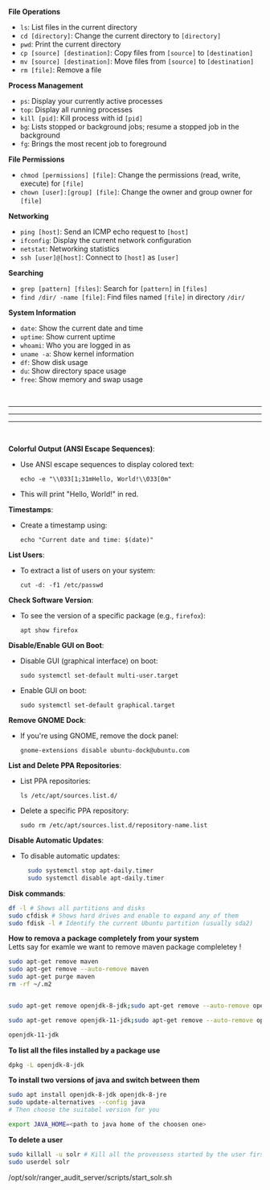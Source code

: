 

**File Operations**
- `ls`: List files in the current directory
- `cd [directory]`: Change the current directory to `[directory]`
- `pwd`: Print the current directory
- `cp [source] [destination]`: Copy files from `[source]` to `[destination]`
- `mv [source] [destination]`: Move files from `[source]` to `[destination]`
- `rm [file]`: Remove a file

**Process Management**
- `ps`: Display your currently active processes
- `top`: Display all running processes
- `kill [pid]`: Kill process with id `[pid]`
- `bg`: Lists stopped or background jobs; resume a stopped job in the background
- `fg`: Brings the most recent job to foreground

**File Permissions**
- `chmod [permissions] [file]`: Change the permissions (read, write, execute) for `[file]`
- `chown [user]:[group] [file]`: Change the owner and group owner for `[file]`

**Networking**
- `ping [host]`: Send an ICMP echo request to `[host]`
- `ifconfig`: Display the current network configuration
- `netstat`: Networking statistics
- `ssh [user]@[host]`: Connect to `[host]` as `[user]`

**Searching**
- `grep [pattern] [files]`: Search for `[pattern]` in `[files]`
- `find /dir/ -name [file]`: Find files named `[file]` in directory `/dir/`

**System Information**
- `date`: Show the current date and time
- `uptime`: Show current uptime
- `whoami`: Who you are logged in as
- `uname -a`: Show kernel information
- `df`: Show disk usage
- `du`: Show directory space usage
- `free`: Show memory and swap usage  


&nbsp;  

---
---
---  

&nbsp;


**Colorful Output (ANSI Escape Sequences)**:
   - Use ANSI escape sequences to display colored text:
     ```
     echo -e "\\033[1;31mHello, World!\\033[0m"
     ```
   - This will print "Hello, World!" in red.

**Timestamps**:
   - Create a timestamp using:
     ```
     echo "Current date and time: $(date)"
     ```

**List Users**:
   - To extract a list of users on your system:
     ```
     cut -d: -f1 /etc/passwd
     ```

**Check Software Version**:
   - To see the version of a specific package (e.g., `firefox`):
     ```
     apt show firefox
     ```

**Disable/Enable GUI on Boot**:
   - Disable GUI (graphical interface) on boot:
     ```
     sudo systemctl set-default multi-user.target
     ```
   - Enable GUI on boot:
     ```
     sudo systemctl set-default graphical.target
     ```

**Remove GNOME Dock**:
   - If you're using GNOME, remove the dock panel:
     ```
     gnome-extensions disable ubuntu-dock@ubuntu.com
     ```

**List and Delete PPA Repositories**:
   - List PPA repositories:
     ```
     ls /etc/apt/sources.list.d/
     ```
   - Delete a specific PPA repository:
     ```
     sudo rm /etc/apt/sources.list.d/repository-name.list
     ```

**Disable Automatic Updates**:  
-   To disable automatic updates:  

    ``` bash
      sudo systemctl stop apt-daily.timer  
      sudo systemctl disable apt-daily.timer
    ```

**Disk commands**:  
``` bash
df -l # Shows all partitions and disks
sudo cfdisk # Shows hard drives and enable to expand any of them
sudo fdisk -l # Identify the current Ubuntu partition (usually sda2)

```

**How to remova a package completely from your system**  
Letts say for examle we want to remove maven package compleletey !
``` bash    
sudo apt-get remove maven
sudo apt-get remove --auto-remove maven
sudo apt-get purge maven
rm -rf ~/.m2


sudo apt-get remove openjdk-8-jdk;sudo apt-get remove --auto-remove openjdk-8-jdk;sudo apt-get purge openjdk-8-jdk

sudo apt-get remove openjdk-11-jdk;sudo apt-get remove --auto-remove openjdk-11-jdk;sudo apt-get purge openjdk-11-jdk

openjdk-11-jdk

```  

**To list all the files installed by a package use**  

```bash   
dpkg -L openjdk-8-jdk
```  

**To install two versions of java and switch between them**  
```bash    
sudo apt install openjdk-8-jdk openjdk-8-jre
sudo update-alternatives --config java  
# Then choose the suitabel version for you  

export JAVA_HOME=<path to java home of the choosen one>
```

**To delete a user**  

```bash
sudo killall -u solr # Kill all the provessess started by the user first  
sudo userdel solr  
```

/opt/solr/ranger_audit_server/scripts/start_solr.sh
